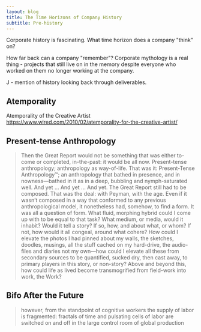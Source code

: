 ```yaml
---
layout: blog
title: The Time Horizons of Company History
subtitle: Pre-history
---
```


Corporate history is fascinating. What time horizon does a company "think" on?

How far back can a company "remember"? Corporate mythology is a real thing - projects that still live on in the memory despite everyone who worked on them no longer working at the company.

J - mention of history looking back through deliverables.

## Atemporality

Atemporality of the Creative Artist
https://www.wired.com/2010/02/atemporality-for-the-creative-artist/

## Present-tense Anthropology

>Then the Great Report would not be something that was either to-come or completed, in-the-past: it would be all now. Present-tense anthropology; anthropology as way-of-life. That was it: Present-Tense Anthropology™; an anthropology that bathed in presence, and in nowness—bathed in it as in a deep, bubbling and nymph-saturated well.
>And yet … And yet … And yet. The Great Report still had to be composed. That was the deal: with Peyman, with the age. Even if it wasn’t composed in a way that conformed to any previous anthropological model, it nonetheless had, somehow, to find a form. It was all a question of form. What fluid, morphing hybrid could I come up with to be equal to that task? What medium, or media, would it inhabit? Would it tell a story? If so, how, and about what, or whom? If not, how would it all congeal, around what cohere? How could I elevate the photos I had pinned about my walls, the sketches, doodles, musings, all the stuff cached on my hard-drive, the audio-files and diaries not my own—how could I elevate all these from secondary sources to be quantified, sucked dry, then cast away, to primary players in this story, or non-story? Above and beyond this, how could life as lived become transmogrified from field-work into work, the Work?

## Bifo After the Future
>however, from the standpoint of cognitive workers the supply of labor is fragmented: fractals of time and pulsating cells of labor are switched on and off in the large control room of global production
